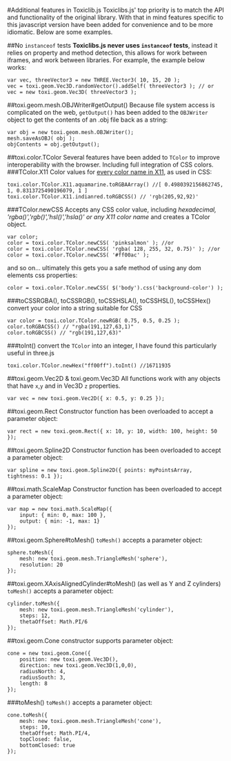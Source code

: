 #Additional features in Toxiclib.js
Toxiclibs.js' top priority is to match the API and functionality of the original library. With that in mind features specific to this javascript version have been added for convenience and to be more idiomatic. Below are some examples.

##No `instanceof` tests
**Toxiclibs.js never uses `instanceof` tests**, instead it relies on property and method detection, this allows for work between iframes, and work between libraries. For example, the example below works:

	var vec, threeVector3 = new THREE.Vector3( 10, 15, 20 );
	vec = toxi.geom.Vec3D.randomVector().addSelf( threeVector3 ); // or
	vec = new toxi.geom.Vec3D( threeVector3 );

##toxi.geom.mesh.OBJWriter#getOutput()
Because file system access is complicated on the web, `getOutput()` has been added to the `OBJWriter` object to get the contents of an .obj file back as a string:

	var obj = new toxi.geom.mesh.OBJWriter();
	mesh.saveAsOBJ( obj );
	objContents = obj.getOutput();

##toxi.color.TColor
Several features have been added to `TColor` to improve interoperability with the browser. Including full integration of CSS colors.
###TColor.X11
Color values for [every color name in X11](http://en.wikipedia.org/wiki/Web_colors), as used in CSS:
	
	toxi.color.TColor.X11.aquamarine.toRGBAArray() //[ 0.4980392156862745, 1, 0.8313725490196079, 1 ]
	toxi.color.TColor.X11.indianred.toRGBCSS() // 'rgb(205,92,92)'
###TColor.newCSS
Accepts any CSS color value, including _hexadecimal, 'rgba()','rgb()','hsl()','hsla()' or any X11 color name_ and creates a TColor object.
	
	var color;
	color = toxi.color.TColor.newCSS( 'pinksalmon' ); //or
	color = toxi.color.TColor.newCSS( 'rgba( 128, 255, 32, 0.75)' ); //or
	color = toxi.color.TColor.newCSS( '#ff00ac' );
and so on… ultimately this gets you a safe method of using any dom elements css properties:

	color = toxi.color.TColor.newCSS( $('body').css('background-color') );

###toCSSRGBA(), toCSSRGB(), toCSSHSLA(), toCSSHSL(), toCSSHex()
convert your color into a string suitable for CSS
		
	var color = toxi.color.TColor.newRGB( 0.75, 0.5, 0.25 );
	color.toRGBACSS() // "rgba(191,127,63,1)"
	color.toRGBCSS() // "rgb(191,127,63)"

###toInt()
convert the `TColor` into an integer, I have found this particularly useful in three.js
	
	toxi.color.TColor.newHex("ff00ff").toInt() //16711935


##toxi.geom.Vec2D & toxi.geom.Vec3D
All functions work with any objects that have `x`,`y` and in Vec3D `z` properties.

	var vec = new toxi.geom.Vec2D({ x: 0.5, y: 0.25 });

##toxi.geom.Rect
Constructor function has been overloaded to accept a parameter object:

	var rect = new toxi.geom.Rect({ x: 10, y: 10, width: 100, height: 50 });

##toxi.geom.Spline2D
Constructor function has been overloaded to accept a parameter object:

	var spline = new toxi.geom.Spline2D({ points: myPointsArray, tightness: 0.1 });

##toxi.math.ScaleMap
Constructor function has been overloaded to accept a parameter object:

	var map = new toxi.math.ScaleMap({
		input: { min: 0, max: 100 },
		output: { min: -1, max: 1}
	});

##toxi.geom.Sphere#toMesh()
`toMesh()` accepts a parameter object:

	sphere.toMesh({
		mesh: new toxi.geom.mesh.TriangleMesh('sphere'),
		resolution: 20
	});

##toxi.geom.XAxisAlignedCylinder#toMesh() (as well as Y and Z cylinders)
`toMesh()` accepts a parameter object:

	cylinder.toMesh({
		mesh: new toxi.geom.mesh.TriangleMesh('cylinder'),
		steps: 12,
		thetaOffset: Math.PI/6
	});

##toxi.geom.Cone
constructor supports parameter object:

	cone = new toxi.geom.Cone({
		position: new toxi.geom.Vec3D(),
		direction: new toxi.geom.Vec3D(1,0,0),
		radiusNorth: 4,
		radiusSouth: 3,
		length: 8
	});

###toMesh()
`toMesh()` accepts a parameter object:

	cone.toMesh({
		mesh: new toxi.geom.mesh.TriangleMesh('cone'),
		steps: 10,
		thetaOffset: Math.PI/4,
		topClosed: false,
		bottomClosed: true
	});

